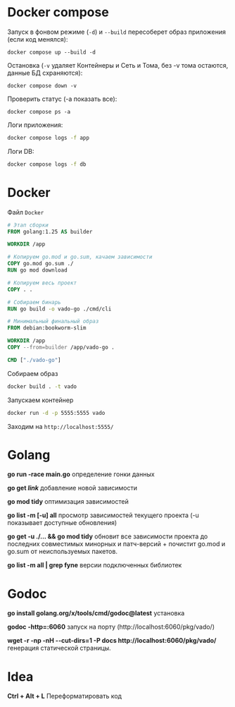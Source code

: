 # Docker compose

Запуск в фонвом режиме (`-d`) и `--build` пересоберет образ приложения (если код менялся):
```shell
docker compose up --build -d
```
Остановка (`-v` удаляет Контейнеры и Сеть и Тома, без -v тома остаются, данные БД схраняются):
```shell
docker compose down -v
```

Проверить статус (-a показать все):
```shell
docker compose ps -a
```
Логи приложения:
```bash
docker compose logs -f app
```
Логи DB:
```bash
docker compose logs -f db
```

# Docker
Файл `Docker`
```Dockerfile
# Этап сборки
FROM golang:1.25 AS builder

WORKDIR /app

# Копируем go.mod и go.sum, качаем зависимости
COPY go.mod go.sum ./
RUN go mod download

# Копируем весь проект
COPY . .

# Собираем бинарь
RUN go build -o vado-go ./cmd/cli

# Минимальный финальный образ
FROM debian:bookworm-slim

WORKDIR /app
COPY --from=builder /app/vado-go .

CMD ["./vado-go"]
```
Собираем образ
```bash
docker build . -t vado
```
Запускаем контейнер
```bash
docker run -d -p 5555:5555 vado
```
Заходим на `http://localhost:5555/`
# Golang
**go run -race main.go** определение гонки данных

**go get *link*** добавление новой зависимости

**go mod tidy** оптимизация зависимостей

**go list -m [-u] all** просмотр зависимостей текущего проекта (-u показывает доступные обновления)

**go get -u ./... && go mod tidy** обновит все зависимости проекта до последних совместимых минорных и патч-версий + почистит go.mod и go.sum от неиспользуемых пакетов.

**go list -m all | grep fyne** версии подключенных библиотек

# Godoc
**go install golang.org/x/tools/cmd/godoc@latest** установка

**godoc -http=:6060** запуск на порту (http://localhost:6060/pkg/vado/)

**wget -r -np -nH --cut-dirs=1 -P docs http://localhost:6060/pkg/vado/** генерация статической страницы.

# Idea
**Ctrl + Alt + L** Переформатировать код